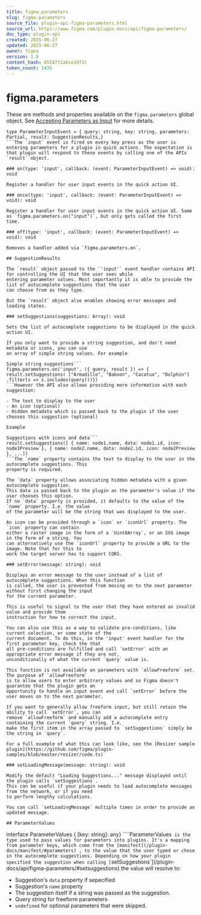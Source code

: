 ```yaml
---
title: figma.parameters
slug: figma-parameters
source_file: plugin-api-figma-parameters.html
source_url: https://www.figma.com/plugin-docs/api/figma-parameters/
doc_type: plugin-api
created: 2025-06-27
updated: 2025-06-27
owner: figma
version: 1.0
content_hash: 05547f2abce19f2c
token_count: 1435
---
```

# figma.parameters

These are methods and properties available on the `figma.parameters` global object. See [Accepting Parameters as Input](/plugin-docs/plugin-parameters/)
 for more details.

```
type ParameterInputEvent = { query: string, key: string, parameters: Partial, result: SuggestionResults,}
```The `input` event is fired on every key press as the user is entering parameters for a plugin in quick actions. The expectation is that plugin will respond to these events by calling one of the APIs `result` object.

### on(type: 'input', callback: (event: ParameterInputEvent) => void): void

Register a handler for user input events in the quick action UI.

### once(type: 'input', callback: (event: ParameterInputEvent) => void): void

Register a handler for user input events in the quick action UI. Same as `figma.parameters.on("input")`, but only gets called the first time.

### off(type: 'input', callback: (event: ParameterInputEvent) => void): void

Removes a handler added via `figma.parameters.on`.

## SuggestionResults

The `result` object passed to the `'input'` event handler contains API for controlling the UI that the user sees while
entering parameter values. Most importantly it is able to provide the list of autocomplete suggestions that the user
can choose from as they type.

But the `result` object also enables showing error messages and loading states.

### setSuggestions(suggestions: Array): void

Sets the list of autocomplete suggestions to be displayed in the quick action UI.

If you only want to provide a string suggestion, and don't need metadata or icons, you can use
an array of simple string values. For example

Simple string suggestions```
figma.parameters.on('input', ({ query, result }) => { result.setSuggestions( ["Armadillo", "Baboon", "Cacatua", "Dolphin"] .filter(s => s.includes(query)))})
```However the API also allows providing more information with each suggestion:

- The text to display to the user
- An icon (optional)
- Hidden metadata which is passed back to the plugin if the user chooses this suggestion (optional)

Example

Suggestions with icons and data```
result.setSuggestions([ { name: node1.name, data: node1.id, icon: node1Preview }, { name: node2.name, data: node2.id, icon: node2Preview }, ...])
```The `name` property contains the text to display to the user in the autocomplete suggestions. This
property is required.

The `data` property allows associating hidden metadata with a given autocomplete suggestion.
This data is passed back to the plugin as the parameter's value if the user chooses this option.
If no `data` property is provided, it defaults to the value of the `name` property. I.e. the value
of the parameter will be the string that was displayed to the user.

An icon can be provided through a `icon` or `iconUrl` property. The `icon` property can contain
either a raster image in the form of a `Uint8Array`, or an SVG image in the form of a string. You
can alternatively use the `iconUrl` property to provide a URL to the image. Note that for this to
work the target server has to support CORS.

### setError(message: string): void

Displays an error message to the user instead of a list of autocomplete suggestions. When this function
is called, the user is prevented from moving on to the next parameter without first changing the input
for the current parameter.

This is useful to signal to the user that they have entered an invalid value and provide them
instruction for how to correct the input.

You can also use this as a way to validate pre-conditions, like current selection, or some state of the
current document. To do this, in the 'input' event handler for the first parameter key, check the that
all pre-conditions are fulfilled and call `setError` with an appropriate error message if they are not,
unconditionally of what the current `query` value is.

This function is not available on parameters with `allowFreeform` set. The purpose of `allowFreeform`
is to allow users to enter arbitrary values and so Figma doesn't guarantee that the plugin gets an
opportunity to handle an input event and call `setError` before the user moves on to the next parameter.

If you want to generally allow freeform input, but still retain the ability to call `setError`, you can
remove `allowFreeform` and manually add a autocomplete entry containing the current `query` string. I.e.
make the first item in the array passed to `setSuggestions` simply be the string in `query`.

For a full example of what this can look like, see the [Resizer sample plugin](https://github.com/figma/plugin-samples/blob/master/resizer/code.ts)

### setLoadingMessage(message: string): void

Modify the default "Loading Suggestions..." message displayed until the plugin calls `setSuggestions`.
This can be useful if your plugin needs to load autocomplete messages from the network, or if you need
to perform lengthy calculations.

You can call `setLoadingMessage` multiple times in order to provide an updated message.

## ParameterValues

```
interface ParameterValues { [key: string]: any}
````ParameterValues` is the type used to pass values for parameters into plugins. It's a mapping from parameter keys, which come from the [manifest](/plugin-docs/manifest/#parameters)
, to the value that the user typed or chose in the autocomplete suggestions. Depending on how your plugin specified the suggestion when calling [`setSuggestions`](/plugin-docs/api/figma-parameters/#setsuggestions)
 the value will resolve to:

- Suggestion's `data` property if sepecified
- Suggestion's `name` property
- The suggestion itself if a string was passed as the suggestion.
- Query string for freeform parameters
- `undefined` for optional parameters that were skipped.